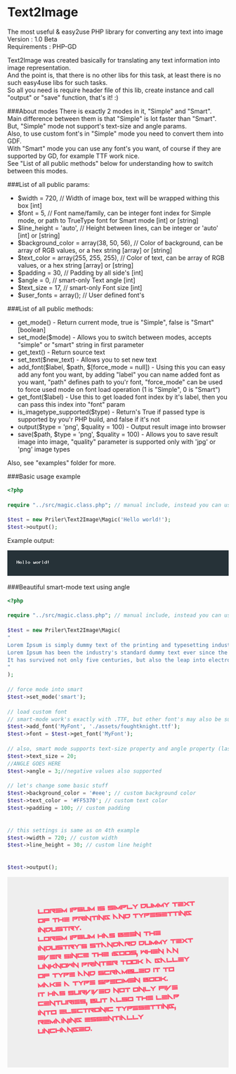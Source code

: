 Text2Image
=======

The most useful & easy2use PHP library for converting any text into image  
Version : 1.0 Beta  
Requirements : PHP-GD  

Text2Image was created basically for translating any text information into image representation.  
And the point is, that there is no other libs for this task, at least there is no such easy4use libs for such tasks.  
So all you need is require header file of this lib, create instance and call "output" or "save" function, that's it! :)

###About modes
There is exactly 2 modes in it, "Simple" and "Smart".  
Main difference between them is that "Simple" is lot faster than "Smart".  
But, "Simple" mode not support's text-size and angle params.  
Also, to use custom font's in "Simple" mode you need to convert them into GDF.  
With "Smart" mode you can use any font's you want, of course if they are supported by GD, for example TTF work nice.  
See "List of all public methods" below for understanding how to switch between this modes.  

###List of all public params:

* $width = 720, // Width of image box, text will be wrapped withing this box [int]
* $font = 5, // Font name/family, can be integer font index for Simple mode, or path to TrueType font for Smart mode [int] or [string]
* $line_height = 'auto', // Height between lines, can be integer or 'auto' [int] or [string]
* $background_color = array(38, 50, 56), // Color of background, can be array of RGB values, or a hex string [array] or [string]
* $text_color = array(255, 255, 255), // Color of text, can be array of RGB values, or a hex string [array] or [string]
* $padding = 30, // Padding by all side's [int]
* $angle = 0, // smart-only Text angle [int]
* $text_size = 17, // smart-only Font size [int]
* $user_fonts = array(); // User defined font's

###List of all public methods:
* get_mode() - Return current mode, true is "Simple", false is "Smart" [boolean]
* set_mode($mode) - Allows you to switch between modes, accepts "simple" or "smart" string in first parameter
* get_text() - Return source text
* set_text($new_text) - Allows you to set new text
* add_font($label, $path, $[force_mode = null]) - Using this you can easy add any font you want, by adding "label" you can name added font as you want, "path" defines path to you'r font, "force_mode" can be used to force used mode on font load operation (1 is "Simple", 0 is "Smart")
* get_font($label) - Use this to get loaded font index by it's label, then you can pass this index into "font" param
* is_imagetype_supported($type) - Return's True if passed type is supported by you'r PHP build, and false if it's not
* output($type = 'png', $quality = 100) - Output result image into browser
* save($path, $type = 'png', $quality = 100) - Allows you to save result image into image, "quality" parameter is supported only with 'jpg' or 'png' image types

Also, see "examples" folder for more.

###Basic usage example
```php
<?php

require "../src/magic.class.php"; // manual include, instead you can use composer

$test = new Priler\Text2Image\Magic('Hello world!');
$test->output();
```

Example output:

![fonts example](examples/1_Simple_OUTPUT.png)

###Beautiful smart-mode text using angle

```php
<?php

require "../src/magic.class.php"; // manual include, instead you can use composer

$test = new Priler\Text2Image\Magic(
"
Lorem Ipsum is simply dummy text of the printing and typesetting industry.
Lorem Ipsum has been the industry's standard dummy text ever since the 1500s, when an unknown printer took a galley of type and scrambled it to make a type specimen book.
It has survived not only five centuries, but also the leap into electronic typesetting, remaining essentially unchanged.
"
);

// force mode into smart
$test->set_mode('smart');

// load custom font
// smart-mode work's exactly with .TTF, but other font's may also be supported, see PHP GD docs for more info
$test->add_font('MyFont', './assets/foughtknight.ttf');
$test->font = $test->get_font('MyFont');

// also, smart mode supports text-size property and angle property (last one shown in 5th example)
$test->text_size = 20;
//ANGLE GOES HERE
$test->angle = 3;//negative values also supported

// let's change some basic stuff
$test->background_color = '#eee'; // custom background color
$test->text_color = '#FF5370'; // custom text color
$test->padding = 100; // custom padding


// this settings is same as on 4th example
$test->width = 720; // custom width
$test->line_height = 30; // custom line height


$test->output();
```

![line height example](examples/5_Angle_OUTPUT.png)